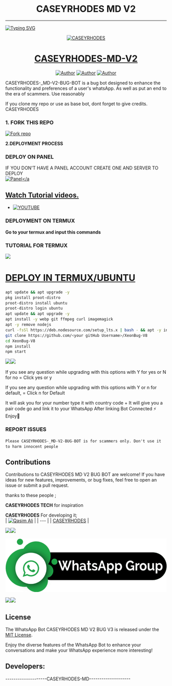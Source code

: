 <h1 align="center"> CASEYRHODES MD V2 </h1>
<p align="center">  
  
***
  
<a href="https://git.io/typing-svg"><img src="https://readme-typing-svg.demolab.com?font=Black+Ops+One&size=50&pause=1000&color=1BAFBAFF&center=true&width=910&height=100&lines=THANKS FOR CHOOSING ;CASEYRHODES-_MD-V2-BUG-BOT;WHATSAPP+BUG+BOT;CREATED+BY+CASEYRHODES🌟+PALVINWEB 🕷️;RELEASED+06.09.24" alt="Typing SVG" /></a>
  </p>

  <p align="center">  
  <a href="https://whatsapp.com/channel/0029VakUEfb4o7qVdkwPk83E">
    <img alt="CASEYRHODES" height="300" src="https://files.catbox.moe/q9bhv0.jpg">
    <h1 align="center">CASEYRHODES-MD-V2</h1>
  </a>
</p>
<p align="center">
<a href="https://github.com/CASEYRHODES-_MD-V2-BUG-BOT"><img title="Author" src="https://img.shields.io/badge/caseyrhodesbooster-black?style=for-the-badge&logo=Github"></a> <a href="https://whatsapp.com/channel/0029VaaUfPO8qIzztuf42D04"><img title="Author" src="https://img.shields.io/badge/CHANNEL-black?style=for-the-badge&logo=whatsapp"></a> <a href="https://wa.me/+254112192119"><img title="Author" src="https://img.shields.io/badge/CHAT US-black?style=for-the-badge&logo=whatsapp"></a>

   
   

CASEYRHODES-_MD-V2-BUG-BOT is a bug bot designed to enhance the functionality and preferences of a user's whatsApp. As well as put an end to the era of scammers. Use reasonably

If you clone my repo or use as base bot, dont forget to give credits. CASEYRHODES 
### 1. FORK THIS REPO

<a href='https://github.com/caseyweb/CASEYRHODES-_MD-V2-BUG-BOT/new/main?filename=README.md' target="_blank"><img alt='Fork repo' src='https://img.shields.io/badge/Fork This Repo-black?style=for-the-badge&logo=git&logoColor=white'/></a>
   


 **2.DEPLOYMENT PROCESS**
### DEPLOY ON PANEL
IF YOU DON'T HAVE A PANEL ACCOUNT CREATE ONE AND SERVER TO DEPLOY 
    <br>
    <a href='https://bot-hosting.net/?aff=1264676029318955030' target="_blank"><img alt='Panel' src='https://img.shields.io/badge/-Deploy-red?style=for-the-badge&logo=panel&logoColor=white'/></a

    
## Watch Tutorial videos.
* [![YOUTUBE](https://img.shields.io/badge/HOW_TO_DEPLOY-red?style=for-the-badge&logo=youtube&logoColor=white)](https://www.youtube.com/@prexzyvilla)

### DEPLOYMENT ON TERMUX

**Go to your termux and input this commands**

 
### TUTORIAL FOR TERMUX
<a href="https://youtu.be/LYpyutDn_9s"><img src="https://img.shields.io/badge/YouTube-ff0000?style=for-the-badge&logo=youtube&logoColor=ff000000&link=https://youtu.be/LYpyutDn_9s" /><br>

# DEPLOY IN TERMUX/UBUNTU
```bash
apt update && apt upgrade -y
pkg install proot-distro
proot-distro install ubuntu
proot-distro login ubuntu
apt update && apt upgrade -y
apt install -y webp git ffmpeg curl imagemagick
apt -y remove nodejs
curl -fsSl https://deb.nodesource.com/setup_lts.x | bash - && apt -y install nodejs
git clone https://github.com/<your gitHub Username>/XeonBug-V8
cd XeonBug-V8
npm install
npm start
```

<a><img src='https://i.imgur.com/LyHic3i.gif'/></a><a><img src='https://i.imgur.com/LyHic3i.gif'/></a>
<p align="center">


If you see any question while upgrading with this options with Y for yes or N for no = Click yes or y

If you see any question while upgrading with this options with Y or n for default, = Click n for Default



 It will ask you for your number type it with country code +
 It will give you a pair code go and link it to your WhatsApp 
 After linking
 Bot Connected ⚡
 Enjoy🤖

### REPORT ISSUES


`Please CASEYRHODES-_MD-V2-BUG-BOT is for scammers only. Don't use it to harm innocent people`


## Contributions

Contributions to CASEYRHODES MD V2 BUG BOT are welcome! If you have ideas for new features, improvements, or bug fixes, feel free to open an issue or submit a pull request. <br>

   thanks to these people ;

   **CASEYRHODES TECH** for inspiration 

   **CASEYRHODES** For developing it; <br>
| [![Qasim Ali](https://github.com/caseyweb.png?size=100)](https://github.com/casryweb) |
| --- |
| [CASEYRHODES](https://github.com/caseyweb) |

<a><img src='https://i.imgur.com/LyHic3i.gif'/></a><a><img src='https://i.imgur.com/LyHic3i.gif'/></a>
<p align="center">

[![JOIN WHATSAPP CHANNEL](https://raw.githubusercontent.com/Neeraj-x0/Neeraj-x0/main/photos/suddidina-join-whatsapp.png)](https://whatsapp.com/channel/0029VakUEfb4o7qVdkwPk83E)

<a><img src='https://i.imgur.com/LyHic3i.gif'/></a><a><img src='https://i.imgur.com/LyHic3i.gif'/></a>
<p align="center">


## License

The WhatsApp Bot CASEYRHODES MD V2 BUG V3 is released under the [MIT License](https://opensource.org/licenses/MIT).

Enjoy the diverse features of the WhatsApp Bot to enhance your conversations and make your WhatsApp experience more interesting!

## Developers:

--------------------CASEYRHODES-MD-------------------- 
